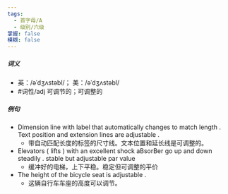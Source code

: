 ```yaml
---
tags:
  - 首字母/A
  - 级别/六级
掌握: false
模糊: false
---
```

##### 词义
- 英：/əˈdʒʌstəbl/； 美：/əˈdʒʌstəbl/
- #词性/adj  可调节的；可调整的
##### 例句
- Dimension line with label that automatically changes to match length . Text position and extension lines are adjustable .
	- 带自动匹配长度的标签的尺寸线。文本位置和延长线是可调整的。
- Elevators ( lifts ) with an excellent shock aBsorBer go up and down steadily . stable but adjustable par value
	- 缓冲好的电梯，上下平稳。稳定但可调整的平价
- The height of the bicycle seat is adjustable .
	- 这辆自行车车座的高度可以调节。
